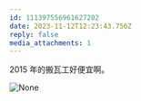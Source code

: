 ```yaml
---
id: 111397556961627202
date: 2023-11-12T12:23:43.756Z
reply: false
media_attachments: 1
---
```


2015 年的搬瓦工好便宜啊。

![None](https://files.e5n.cc/media_attachments/files/111/397/556/792/018/328/original/f4779ca22e57d04b.png)
